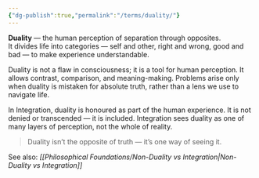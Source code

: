 ```yaml
---
{"dg-publish":true,"permalink":"/terms/duality/"}
---
```


**Duality** — the human perception of separation through opposites.  
It divides life into categories — self and other, right and wrong, good and bad — to make experience understandable.

Duality is not a flaw in consciousness; it is a tool for human perception. It allows contrast, comparison, and meaning-making. Problems arise only when duality is mistaken for absolute truth, rather than a lens we use to navigate life.

In Integration, duality is honoured as part of the human experience. It is not denied or transcended — it is included. Integration sees duality as one of many layers of perception, not the whole of reality.

> Duality isn’t the opposite of truth — it’s one way of seeing it.

See also: _[[Philosophical Foundations/Non-Duality vs Integration\|Non-Duality vs Integration]]_